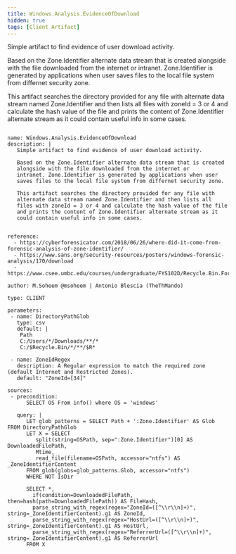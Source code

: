 ```yaml
---
title: Windows.Analysis.EvidenceOfDownload
hidden: true
tags: [Client Artifact]
---
```


Simple artifact to find evidence of user download activity.

Based on the Zone.Identifier alternate data stream that is created
alongside with the file downloaded from the internet or
intranet. Zone.Identifier is generated by applications when user
saves files to the local file system from differnet security zone.

This artifact searches the directory provided for any file with
alternate data stream named Zone.Identifier and then lists all
files with zoneId = 3 or 4 and calculate the hash value of the file
and prints the content of Zone.Identifier alternate stream as it
could contain useful info in some cases.


<pre><code class="language-yaml">
name: Windows.Analysis.EvidenceOfDownload
description: |
   Simple artifact to find evidence of user download activity.

   Based on the Zone.Identifier alternate data stream that is created
   alongside with the file downloaded from the internet or
   intranet. Zone.Identifier is generated by applications when user
   saves files to the local file system from differnet security zone.

   This artifact searches the directory provided for any file with
   alternate data stream named Zone.Identifier and then lists all
   files with zoneId = 3 or 4 and calculate the hash value of the file
   and prints the content of Zone.Identifier alternate stream as it
   could contain useful info in some cases.


reference:
  - https://cyberforensicator.com/2018/06/26/where-did-it-come-from-forensic-analysis-of-zone-identifier/
  - https://www.sans.org/security-resources/posters/windows-forensic-analysis/170/download
  - https://www.csee.umbc.edu/courses/undergraduate/FYS102D/Recycle.Bin.Forensics.for.Windows7.and.Windows.Vista.pdf

author: M.Soheem @msoheem | Antonio Blescia (TheThMando)

type: CLIENT

parameters:
 - name: DirectoryPathGlob
   type: csv
   default: |
    Path
    C:/Users/*/Downloads/**/*
    C:/$Recycle.Bin/*/**/$R*

 - name: ZoneIdRegex
   description: A Regular expression to match the required zone (default Internet and Restricted Zones).
   default: "ZoneId=[34]"

sources:
 - precondition:
      SELECT OS From info() where OS = 'windows'

   query: |
      LET glob_patterns = SELECT Path + ':Zone.Identifier' AS Glob FROM DirectoryPathGlob
      LET X = SELECT
         split(string=OSPath, sep=":Zone.Identifier")[0] AS DownloadedFilePath,
         Mtime,
         read_file(filename=OSPath, accessor="ntfs") AS _ZoneIdentifierContent
      FROM glob(globs=glob_patterns.Glob, accessor="ntfs")
      WHERE NOT IsDir

      SELECT *,
        if(condition=DownloadedFilePath, then=hash(path=DownloadedFilePath)) AS FileHash,
        parse_string_with_regex(regex="ZoneId=([^\\r\\n]+)", string=_ZoneIdentifierContent).g1 AS ZoneId,
        parse_string_with_regex(regex="HostUrl=([^\\r\\n]+)", string=_ZoneIdentifierContent).g1 AS HostUrl,
        parse_string_with_regex(regex="ReferrerUrl=([^\\r\\n]+)", string=_ZoneIdentifierContent).g1 AS ReferrerUrl
      FROM X

</code></pre>

